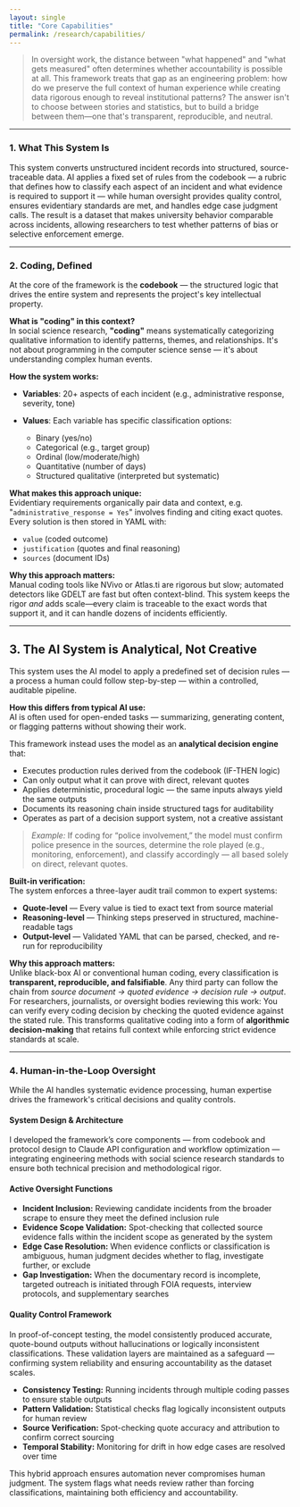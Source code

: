 ```yaml
---
layout: single
title: "Core Capabilities"
permalink: /research/capabilities/
---
```


> In oversight work, the distance between "what happened" and "what gets measured" often determines whether accountability is possible at all. This framework treats that gap as an engineering problem: how do we preserve the full context of human experience while creating data rigorous enough to reveal institutional patterns? The answer isn't to choose between stories and statistics, but to build a bridge between them—one that's transparent, reproducible, and neutral.

---

### 1. What This System Is

This system converts unstructured incident records into structured, source-traceable data. AI applies a fixed set of rules from the codebook — a rubric that defines how to classify each aspect of an incident and what evidence is required to support it — while human oversight provides quality control, ensures evidentiary standards are met, and handles edge case judgment calls. The result is a dataset that makes university behavior comparable across incidents, allowing researchers to test whether patterns of bias or selective enforcement emerge.
 
---

### 2. Coding, Defined

At the core of the framework is the **codebook** — the structured logic that drives the entire system and represents the project's key intellectual property.

**What is "coding" in this context?**  
In social science research, **"coding"** means systematically categorizing qualitative information to identify patterns, themes, and relationships. It's not about programming in the computer science sense — it's about understanding complex human events.

**How the system works:**

- **Variables**: 20+ aspects of each incident (e.g., administrative response, severity, tone)
- **Values**: Each variable has specific classification options:

  - Binary (yes/no)
  - Categorical (e.g., target group)
  - Ordinal (low/moderate/high)
  - Quantitative (number of days)
  - Structured qualitative (interpreted but systematic)

**What makes this approach unique:**  
Evidentiary requirements organically pair data and context, e.g. "`administrative_response = Yes`" involves finding and citing exact quotes. Every solution is then stored in YAML with:

  - `value` (coded outcome)
  - `justification` (quotes and final reasoning)
  - `sources` (document IDs)

**Why this approach matters:**  
Manual coding tools like NVivo or Atlas.ti are rigorous but slow; automated detectors like GDELT are fast but often context-blind. This system keeps the rigor *and* adds scale—every claim is traceable to the exact words that support it, and it can handle dozens of incidents efficiently. 

---
   
## 3. The AI System is Analytical, Not Creative

This system uses the AI model to apply a predefined set of decision rules — a process a human could follow step-by-step — within a controlled, auditable pipeline.

**How this differs from typical AI use:**  
AI is often used for open-ended tasks — summarizing, generating content, or flagging patterns without showing their work.  

This framework instead uses the model as an **analytical decision engine** that:  

- Executes production rules derived from the codebook (IF-THEN logic)  
- Can only output what it can prove with direct, relevant quotes  
- Applies deterministic, procedural logic — the same inputs always yield the same outputs
- Documents its reasoning chain inside structured tags for auditability  
- Operates as part of a decision support system, not a creative assistant

> *Example:* If coding for “police involvement,” the model must confirm police presence in the sources, determine the role played (e.g., monitoring, enforcement), and classify accordingly — all based solely on direct, relevant quotes.  

**Built-in verification:**  
The system enforces a three-layer audit trail common to expert systems:  

- **Quote-level** — Every value is tied to exact text from source material  
- **Reasoning-level** — Thinking steps preserved in structured, machine-readable tags  
- **Output-level** — Validated YAML that can be parsed, checked, and re-run for reproducibility  

**Why this approach matters:**  
Unlike black-box AI or conventional human coding, every classification is **transparent, reproducible, and falsifiable**. Any third party can follow the chain from *source document → quoted evidence → decision rule → output*. For researchers, journalists, or oversight bodies reviewing this work: You can verify every coding decision by checking the quoted evidence against the stated rule. This transforms qualitative coding into a form of **algorithmic decision-making** that retains full context while enforcing strict evidence standards at scale.

---


### 4. Human-in-the-Loop Oversight

While the AI handles systematic evidence processing, human expertise drives the framework's critical decisions and quality controls.

#### System Design & Architecture

I developed the framework’s core components — from codebook and protocol design to Claude API configuration and workflow optimization — integrating engineering methods with social science research standards to ensure both technical precision and methodological rigor.

#### Active Oversight Functions

- **Incident Inclusion:** Reviewing candidate incidents from the broader scrape to ensure they meet the defined inclusion rule  
- **Evidence Scope Validation:** Spot-checking that collected source evidence falls within the incident scope as generated by the system
- **Edge Case Resolution:** When evidence conflicts or classification is ambiguous, human judgment decides whether to flag, investigate further, or exclude  
- **Gap Investigation:** When the documentary record is incomplete, targeted outreach is initiated through FOIA requests, interview protocols, and supplementary searches  

#### Quality Control Framework

In proof-of-concept testing, the model consistently produced accurate, quote-bound outputs without hallucinations or logically inconsistent classifications. These validation layers are maintained as a safeguard — confirming system reliability and ensuring accountability as the dataset scales.

- **Consistency Testing:** Running incidents through multiple coding passes to ensure stable outputs  
- **Pattern Validation:** Statistical checks flag logically inconsistent outputs for human review  
- **Source Verification:** Spot-checking quote accuracy and attribution to confirm correct sourcing  
- **Temporal Stability:** Monitoring for drift in how edge cases are resolved over time  

This hybrid approach ensures automation never compromises human judgment. The system flags what needs review rather than forcing classifications, maintaining both efficiency and accountability.



